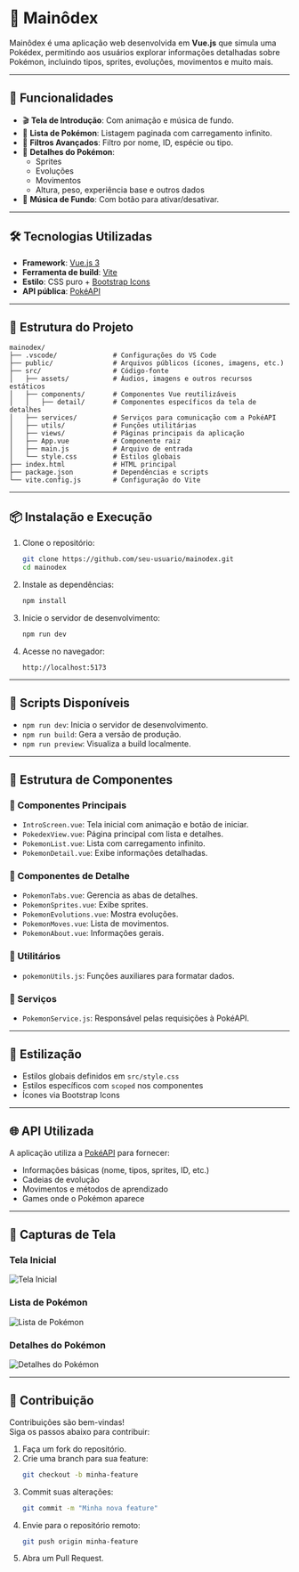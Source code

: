 # 🔴 Mainôdex

Mainôdex é uma aplicação web desenvolvida em **Vue.js** que simula uma Pokédex, permitindo aos usuários explorar informações detalhadas sobre Pokémon, incluindo tipos, sprites, evoluções, movimentos e muito mais.

---

## 🚀 Funcionalidades

- 🎬 **Tela de Introdução**: Com animação e música de fundo.
- 📜 **Lista de Pokémon**: Listagem paginada com carregamento infinito.
- 🧪 **Filtros Avançados**: Filtro por nome, ID, espécie ou tipo.
- 📄 **Detalhes do Pokémon**:
  - Sprites
  - Evoluções
  - Movimentos
  - Altura, peso, experiência base e outros dados
- 🎵 **Música de Fundo**: Com botão para ativar/desativar.

---

## 🛠️ Tecnologias Utilizadas

- **Framework**: [Vue.js 3](https://vuejs.org/)
- **Ferramenta de build**: [Vite](https://vitejs.dev/)
- **Estilo**: CSS puro + [Bootstrap Icons](https://icons.getbootstrap.com/)
- **API pública**: [PokéAPI](https://pokeapi.co/)

---

## 📁 Estrutura do Projeto

```plaintext
mainodex/
├── .vscode/              # Configurações do VS Code
├── public/               # Arquivos públicos (ícones, imagens, etc.)
├── src/                  # Código-fonte
│   ├── assets/           # Áudios, imagens e outros recursos estáticos
│   ├── components/       # Componentes Vue reutilizáveis
│   │   ├── detail/       # Componentes específicos da tela de detalhes
│   ├── services/         # Serviços para comunicação com a PokéAPI
│   ├── utils/            # Funções utilitárias
│   ├── views/            # Páginas principais da aplicação
│   ├── App.vue           # Componente raiz
│   ├── main.js           # Arquivo de entrada
│   └── style.css         # Estilos globais
├── index.html            # HTML principal
├── package.json          # Dependências e scripts
└── vite.config.js        # Configuração do Vite
```

---

## 📦 Instalação e Execução

1. Clone o repositório:
   ```bash
   git clone https://github.com/seu-usuario/mainodex.git
   cd mainodex
   ```

2. Instale as dependências:
   ```bash
   npm install
   ```

3. Inicie o servidor de desenvolvimento:
   ```bash
   npm run dev
   ```

4. Acesse no navegador:
   ```
   http://localhost:5173
   ```

---

## 🧪 Scripts Disponíveis

- `npm run dev`: Inicia o servidor de desenvolvimento.
- `npm run build`: Gera a versão de produção.
- `npm run preview`: Visualiza a build localmente.

---

## 🧩 Estrutura de Componentes

### 🔹 Componentes Principais
- `IntroScreen.vue`: Tela inicial com animação e botão de iniciar.
- `PokedexView.vue`: Página principal com lista e detalhes.
- `PokemonList.vue`: Lista com carregamento infinito.
- `PokemonDetail.vue`: Exibe informações detalhadas.

### 🔸 Componentes de Detalhe
- `PokemonTabs.vue`: Gerencia as abas de detalhes.
- `PokemonSprites.vue`: Exibe sprites.
- `PokemonEvolutions.vue`: Mostra evoluções.
- `PokemonMoves.vue`: Lista de movimentos.
- `PokemonAbout.vue`: Informações gerais.

### 🔧 Utilitários
- `pokemonUtils.js`: Funções auxiliares para formatar dados.

### 🔌 Serviços
- `PokemonService.js`: Responsável pelas requisições à PokéAPI.

---

## 🎨 Estilização

- Estilos globais definidos em `src/style.css`
- Estilos específicos com `scoped` nos componentes
- Ícones via Bootstrap Icons

---

## 🌐 API Utilizada

A aplicação utiliza a [PokéAPI](https://pokeapi.co/) para fornecer:

- Informações básicas (nome, tipos, sprites, ID, etc.)
- Cadeias de evolução
- Movimentos e métodos de aprendizado
- Games onde o Pokémon aparece

---

## 📸 Capturas de Tela

### Tela Inicial  
<img alt="Tela Inicial" src="https://via.placeholder.com/800x400?text=Tela+Inicial">

### Lista de Pokémon  
<img alt="Lista de Pokémon" src="https://via.placeholder.com/800x400?text=Lista+de+Pokémon">

### Detalhes do Pokémon  
<img alt="Detalhes do Pokémon" src="https://via.placeholder.com/800x400?text=Detalhes+do+Pokémon">

---

## 🤝 Contribuição

Contribuições são bem-vindas!  
Siga os passos abaixo para contribuir:

1. Faça um fork do repositório.
2. Crie uma branch para sua feature:
   ```bash
   git checkout -b minha-feature
   ```
3. Commit suas alterações:
   ```bash
   git commit -m "Minha nova feature"
   ```
4. Envie para o repositório remoto:
   ```bash
   git push origin minha-feature
   ```
5. Abra um Pull Request.
